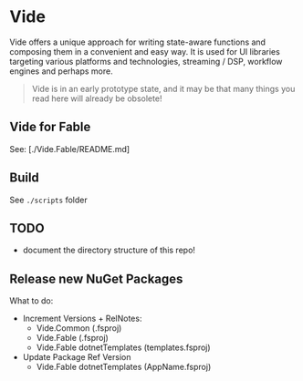 # Vide

Vide offers a unique approach for writing state-aware functions and composing them in a convenient and easy way. It is used for UI libraries targeting various platforms and technologies, streaming / DSP, workflow engines and perhaps more.

> Vide is in an early prototype state, and it may be that many things you read here will already be obsolete!

## Vide for Fable

See: [./Vide.Fable/README.md]

## Build

See `./scripts` folder

## TODO

- document the directory structure of this repo!

## Release new NuGet Packages

What to do:

* Increment Versions + RelNotes:
	* Vide.Common (.fsproj)
	* Vide.Fable (.fsproj)
	* Vide.Fable dotnetTemplates (templates.fsproj)
* Update Package Ref Version
	* Vide.Fable dotnetTemplates (AppName.fsproj)
